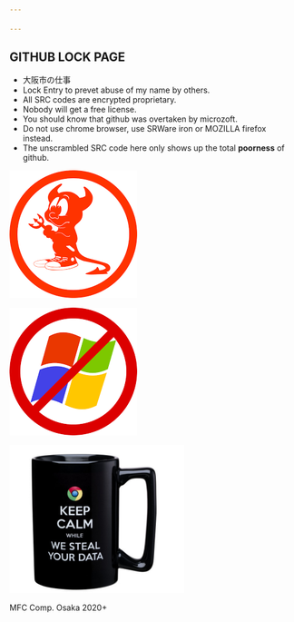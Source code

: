 ```yaml
---

---
```

## GITHUB LOCK PAGE

* 大阪市の仕事
* Lock Entry to prevet abuse of my name by others.
* All SRC codes are encrypted proprietary.
* Nobody will get a free license.
* You should know that github was overtaken by microzoft.
* Do not use chrome browser, use SRWare iron or MOZILLA firefox instead.
* The unscrambled SRC code here only shows up the total **poorness** of github.

![use bsd](assets/images/bsd.png)

![no windoze](assets/images/no_win.png)

![no chrome](assets/images/no_chrome.png)

MFC Comp. Osaka 2020+




